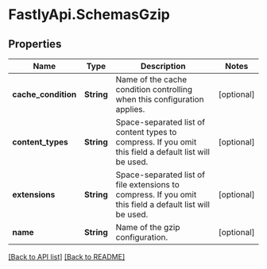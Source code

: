 # FastlyApi.SchemasGzip

## Properties

Name | Type | Description | Notes
------------ | ------------- | ------------- | -------------
**cache_condition** | **String** | Name of the cache condition controlling when this configuration applies. | [optional] 
**content_types** | **String** | Space-separated list of content types to compress. If you omit this field a default list will be used. | [optional] 
**extensions** | **String** | Space-separated list of file extensions to compress. If you omit this field a default list will be used. | [optional] 
**name** | **String** | Name of the gzip configuration. | [optional] 



[[Back to API list]](../../README.md#endpoints) [[Back to README]](../../README.md)
